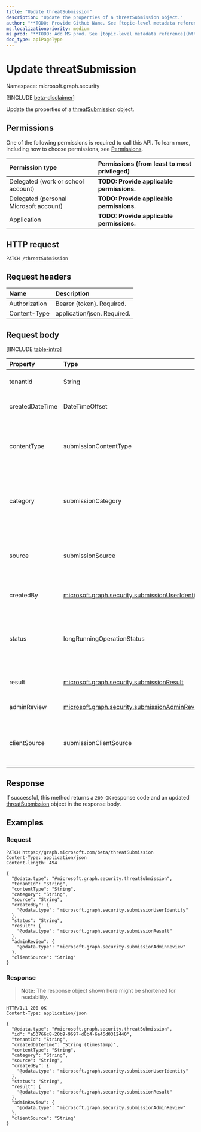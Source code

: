 ```yaml
---
title: "Update threatSubmission"
description: "Update the properties of a threatSubmission object."
author: "**TODO: Provide Github Name. See [topic-level metadata reference](https://aka.ms/msgo?pagePath=API/Document/Guidelines/Metadata)**"
ms.localizationpriority: medium
ms.prod: "**TODO: Add MS prod. See [topic-level metadata reference](https://aka.ms/msgo?pagePath=API/Document/Guidelines/Metadata)**"
doc_type: apiPageType
---
```


# Update threatSubmission
Namespace: microsoft.graph.security

[!INCLUDE [beta-disclaimer](../../includes/beta-disclaimer.md)]

Update the properties of a [threatSubmission](../resources/security-threatsubmission.md) object.

## Permissions
One of the following permissions is required to call this API. To learn more, including how to choose permissions, see [Permissions](/graph/permissions-reference).

|Permission type|Permissions (from least to most privileged)|
|:---|:---|
|Delegated (work or school account)|**TODO: Provide applicable permissions.**|
|Delegated (personal Microsoft account)|**TODO: Provide applicable permissions.**|
|Application|**TODO: Provide applicable permissions.**|

## HTTP request

<!-- {
  "blockType": "ignored"
}
-->
``` http
PATCH /threatSubmission
```

## Request headers
|Name|Description|
|:---|:---|
|Authorization|Bearer {token}. Required.|
|Content-Type|application/json. Required.|

## Request body
[!INCLUDE [table-intro](../../includes/update-property-table-intro.md)]


|Property|Type|Description|
|:---|:---|:---|
|tenantId|String|**TODO: Add Description** Optional.|
|createdDateTime|DateTimeOffset|**TODO: Add Description** Optional.|
|contentType|submissionContentType|**TODO: Add Description**. The possible values are: `email`, `url`, `file`, `app`, `unknownFutureValue`. Optional.|
|category|submissionCategory|**TODO: Add Description**. The possible values are: `notJunk`, `spam`, `phishing`, `malware`, `unknownFutureValue`. Required.|
|source|submissionSource|**TODO: Add Description**. The possible values are: `user`, `administrator`, `unknownFutureValue`. Optional.|
|createdBy|[microsoft.graph.security.submissionUserIdentity](../resources/security-submissionuseridentity.md)|**TODO: Add Description** Optional.|
|status|longRunningOperationStatus|**TODO: Add Description**. The possible values are: `notStarted`, `running`, `succeeded`, `failed`, `skipped`, `unknownFutureValue`. Optional.|
|result|[microsoft.graph.security.submissionResult](../resources/security-submissionresult.md)|**TODO: Add Description** Optional.|
|adminReview|[microsoft.graph.security.submissionAdminReview](../resources/security-submissionadminreview.md)|**TODO: Add Description** Optional.|
|clientSource|submissionClientSource|**TODO: Add Description**. The possible values are: `microsoft`, `other`, `unknownFutureValue`. Optional.|



## Response

If successful, this method returns a `200 OK` response code and an updated [threatSubmission](../resources/security-threatsubmission.md) object in the response body.

## Examples

### Request
<!-- {
  "blockType": "request",
  "name": "update_threatsubmission"
}
-->
``` http
PATCH https://graph.microsoft.com/beta/threatSubmission
Content-Type: application/json
Content-length: 494

{
  "@odata.type": "#microsoft.graph.security.threatSubmission",
  "tenantId": "String",
  "contentType": "String",
  "category": "String",
  "source": "String",
  "createdBy": {
    "@odata.type": "microsoft.graph.security.submissionUserIdentity"
  },
  "status": "String",
  "result": {
    "@odata.type": "microsoft.graph.security.submissionResult"
  },
  "adminReview": {
    "@odata.type": "microsoft.graph.security.submissionAdminReview"
  },
  "clientSource": "String"
}
```


### Response
>**Note:** The response object shown here might be shortened for readability.
<!-- {
  "blockType": "response",
  "truncated": true
}
-->
``` http
HTTP/1.1 200 OK
Content-Type: application/json

{
  "@odata.type": "#microsoft.graph.security.threatSubmission",
  "id": "a53766c8-20b9-9697-d8b4-6a46d0312440",
  "tenantId": "String",
  "createdDateTime": "String (timestamp)",
  "contentType": "String",
  "category": "String",
  "source": "String",
  "createdBy": {
    "@odata.type": "microsoft.graph.security.submissionUserIdentity"
  },
  "status": "String",
  "result": {
    "@odata.type": "microsoft.graph.security.submissionResult"
  },
  "adminReview": {
    "@odata.type": "microsoft.graph.security.submissionAdminReview"
  },
  "clientSource": "String"
}
```

